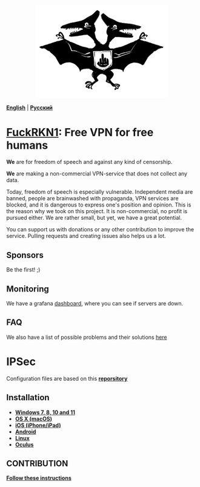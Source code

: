 <p align="center">
  <img src="./media/logofckrkn.jpg" width="350" title="FuckRKN1">
</p>

[**English**](README.md) | [**Русский**](README-ru.md)

# [FuckRKN1](https://fuckrkn1.org/#ru): Free VPN for free humans

**We** are for freedom of speech and against any kind of censorship.

**We** are making a non-commercial VPN-service that does not collect any data.

Today, freedom of speech is especially vulnerable. Independent media are banned, people are brainwashed with propaganda, VPN services are blocked, and it is dangerous to express one's position and opinion. This is the reason why we took on this project. It is non-commercial, no profit is pursued either. We are rather small, but yet, we have a great potential.

You can support us with donations or any other contribution to improve the service. Pulling requests and creating issues also helps us a lot.

## Sponsors 
Be the first! ;)

## Monitoring
We have a grafana [dashboard](https://m.fuckrkn1.org/d/fX0pLFiVz/fuckrkn1-dashboard?orgId=1&from=now-1h&to=now), where you can see if servers are down. 

## FAQ
We also have a list of possible problems and their solutions [here](./docs/support/troubleshooting.md)

# IPSec 

Configuration files are based on this [**reporsitory**](https://github.com/hwdsl2/setup-ipsec-vpn.git)

## Installation

* [**Windows 7, 8, 10 and 11**](./docs/instructions/en/Windows.md)
* [**OS X (macOS)**](./docs/instructions/en/OSX.md)
* [**iOS (iPhone/iPad)**](./docs/instructions/en/iOS.md)
* [**Android**](./docs/instructions/en/Android.md)
* [**Linux**](./docs/instructions/en/Linux.md)
* [**Oculus**](./docs/instructions/en/Oculus.md)

## CONTRIBUTION
[**Follow these instructions**](CONTRIBUTION.md)
